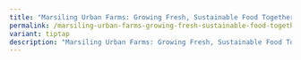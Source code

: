 ```yaml
---
title: "Marsiling Urban Farms: Growing Fresh, Sustainable Food Together"
permalink: /marsiling-urban-farms-growing-fresh-sustainable-food-together/
variant: tiptap
description: "Marsiling Urban Farms: Growing Fresh, Sustainable Food Together"
---
```


